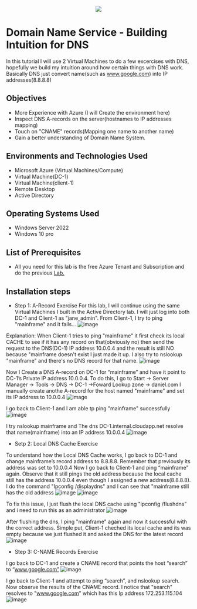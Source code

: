 <p align="center">
<img src="https://rb.gy/so3qd" />
</p>

<h1>Domain Name Service - Building Intuition for DNS</h1>

In this tutorial I will use 2 Virtual Machines to do a few excercises with DNS, hopefully we build my intuition around how certain things with DNS work. Basically DNS just convert name(such as www.google.com) into IP addresses(8.8.8.8)

<h2>Objectives</h2>

-  More Experience with Azure (I will Create the environment here)
-  Inspect DNS A-records on the server(hostnames to IP addresses mapping)
-  Touch on "CNAME" records(Mapping one name to another name)
-  Gain a better understanding of Domain Name System.

<h2>Environments and Technologies Used</h2>

- Microsoft Azure (Virtual Machines/Compute)
- Virtual Machine(DC-1)
- Virtual Machine(client-1)
- Remote Desktop
- Active Directory

<h2>Operating Systems Used</h2>

-  Windows Server 2022
-  Windows 10 pro

<h2>List of Prerequisites</h2>

-  All you need for this lab is the free Azure Tenant and Subscription and do the previous <a href="https://github.com/danielbangm/Users-ad">Lab. </a>

<h2>Installation steps</h2>

-  Step 1: A-Record Exercise
For this lab, I will continue using the same Virtual Machines I built in the Active Directory lab. I will just log into both DC-1 and Client-1 as "jane_admin". From Client-1, I try to ping "mainframe" and it fails...
![image](https://github.com/danielbangm/DNS-intuition/assets/22795502/3c44038d-8696-41b2-a45d-11920c99e93a)

Explanation: When Client-1 tries to ping "mainframe" it first check its local CACHE to see if it has any record on that(obviously no) then send the request to the DNS(DC-1) IP address 10.0.0.4 and the result is still NO because "mainframe doesn't exist I just made it up. I also try to nslookup "mainframe" and there's no DNS record for that name.
![image](https://github.com/danielbangm/DNS-intuition/assets/22795502/93e7a91b-9ca1-4be6-8232-ee163691d3eb)

Now I Create a DNS A-record on DC-1 for “mainframe” and have it point to DC-1’s Private IP address 10.0.0.4. To do this, I go to Start -> Server Manager -> Tools -> DNS -> DC-1 ->Foward Lookup zone -> daniel.com  I manually create anothe A-record for the host named "mainframe" and set its IP address to 10.0.0.4
![image](https://github.com/danielbangm/DNS-intuition/assets/22795502/8e675636-4d96-4790-b5ef-d72af27ca676)

I go back to Client-1 and I am able tp ping "mainframe" successfully
![image](https://github.com/danielbangm/DNS-intuition/assets/22795502/5851acde-335a-4259-8f31-e8f8165ba62f)

I try nslookup mainframe and The dns DC-1.internal.cloudapp.net resolve that name(mainframe) into an IP address 10.0.0.4
![image](https://github.com/danielbangm/DNS-intuition/assets/22795502/1b675a54-b225-4c8f-901a-5bf2b3ff1ac0)

-  Setp 2: Local DNS Cache Exercise

To understand how the Local DNS Cache works, I go back to DC-1 and change mainframe’s record address to 8.8.8.8. Remember that previously its address was set to 10.0.0.4 Now I go back to Client-1 and ping “mainframe” again. Observe that it still pings the old address because the local cache still has the address 10.0.0.4 even though I assigned a new address(8.8.8.8). I do the command "Ipconfig /displaydns" and I can see that "mainframe still has the old address
![image](https://github.com/danielbangm/DNS-intuition/assets/22795502/7b525b78-de70-4a9b-8adf-867b5c258722)
![image](https://github.com/danielbangm/DNS-intuition/assets/22795502/4ee13b7f-eabc-404d-b087-bd1564875ebc)

To fix this issue, I just flush the local DNS cache using "ipconfig /flushdns" and i need to run this as an administrator
![image](https://github.com/danielbangm/DNS-intuition/assets/22795502/e2fba3ff-580b-4013-8491-2a78a10a1df1)

After flushing the dns, I ping "mainframe" again and now it successful with the correct address. Simple put, Client-1 cheched its local cache and its was empty because we just flushed it and asked the DNS for the latest record
![image](https://github.com/danielbangm/DNS-intuition/assets/22795502/e32bbb40-0adb-431e-8bc5-bbc01fe15ff3)

-  Step 3: C-NAME Records Exercise

I go back to DC-1 and create a CNAME record that points the host “search” to “www.google.com”
![image](https://github.com/danielbangm/DNS-intuition/assets/22795502/8fd2c075-7fa1-4e31-9a2c-dab2db36b9ad)

I go back to Client-1 and attempt to ping “search”, and nslookup search. Now observe the results of the CNAME record. I notice that "search" resolves to "www.google.com" which has this Ip address 172.253.115.104
![image](https://github.com/danielbangm/DNS-intuition/assets/22795502/8b7e2f86-e64b-4317-806d-68f099eaa64b)

